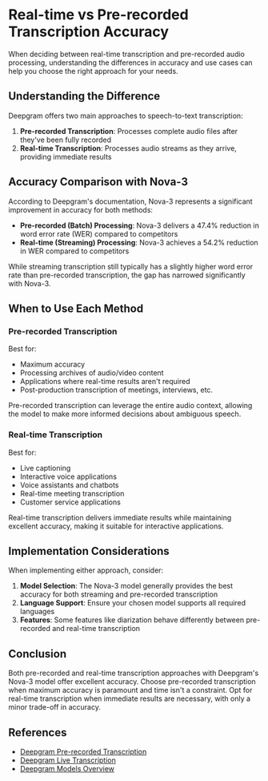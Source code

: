 # Real-time vs Pre-recorded Transcription Accuracy

When deciding between real-time transcription and pre-recorded audio processing, understanding the differences in accuracy and use cases can help you choose the right approach for your needs.

## Understanding the Difference

Deepgram offers two main approaches to speech-to-text transcription:

1. **Pre-recorded Transcription**: Processes complete audio files after they've been fully recorded
2. **Real-time Transcription**: Processes audio streams as they arrive, providing immediate results

## Accuracy Comparison with Nova-3

According to Deepgram's documentation, Nova-3 represents a significant improvement in accuracy for both methods:

- **Pre-recorded (Batch) Processing**: Nova-3 delivers a 47.4% reduction in word error rate (WER) compared to competitors
- **Real-time (Streaming) Processing**: Nova-3 achieves a 54.2% reduction in WER compared to competitors

While streaming transcription still typically has a slightly higher word error rate than pre-recorded transcription, the gap has narrowed significantly with Nova-3.

## When to Use Each Method

### Pre-recorded Transcription

Best for:
- Maximum accuracy
- Processing archives of audio/video content
- Applications where real-time results aren't required
- Post-production transcription of meetings, interviews, etc.

Pre-recorded transcription can leverage the entire audio context, allowing the model to make more informed decisions about ambiguous speech.

### Real-time Transcription

Best for:
- Live captioning
- Interactive voice applications
- Voice assistants and chatbots
- Real-time meeting transcription
- Customer service applications

Real-time transcription delivers immediate results while maintaining excellent accuracy, making it suitable for interactive applications.

## Implementation Considerations

When implementing either approach, consider:

1. **Model Selection**: The Nova-3 model generally provides the best accuracy for both streaming and pre-recorded transcription
2. **Language Support**: Ensure your chosen model supports all required languages
3. **Features**: Some features like diarization behave differently between pre-recorded and real-time transcription

## Conclusion

Both pre-recorded and real-time transcription approaches with Deepgram's Nova-3 model offer excellent accuracy. Choose pre-recorded transcription when maximum accuracy is paramount and time isn't a constraint. Opt for real-time transcription when immediate results are necessary, with only a minor trade-off in accuracy.

## References
- [Deepgram Pre-recorded Transcription](https://developers.deepgram.com/docs/getting-started-with-pre-recorded-audio)
- [Deepgram Live Transcription](https://developers.deepgram.com/docs/getting-started-with-live-streaming-audio)
- [Deepgram Models Overview](https://developers.deepgram.com/docs/models-languages-overview)
